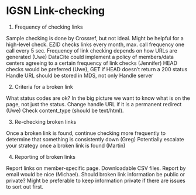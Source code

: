 # IGSN Link-checking

1. Frequency of checking links

Sample checking is done by Crossref, but not ideal. Might be helpful for a high-level check.
EZID checks links every month, max. call frequency one call every 5 sec.
Frequency of link checking depends on how URLs are generated (Uwe)
DataCite could implement a policy of members/data centers agreeing to a certain frequency of link checks (Jennifer)
HEAD checks would be preferred (Uwe), GET if HEAD doesn’t return a 200 status
Handle URL should be stored in MDS, not only Handle server

2. Criteria for a broken link

What status codes are ok? 
In the big picture we want to know what is on the page, not just the status.
Change handle URL if it is a permanent redirect (Uwe)
Check content_type (should be text/html).

3. Re-checking broken links

Once a broken link is found, continue checking more frequently to determine that something is consistently down (Greg)
Potentially escalate your strategy once a broken link is found (Martin)

4. Reporting of broken links

Report links on member-specific page. Downloadable CSV files. Report by email would be nice (Michael).
Should broken link information be public or private? Might be preferable to keep information private if there are issues to sort out first.
